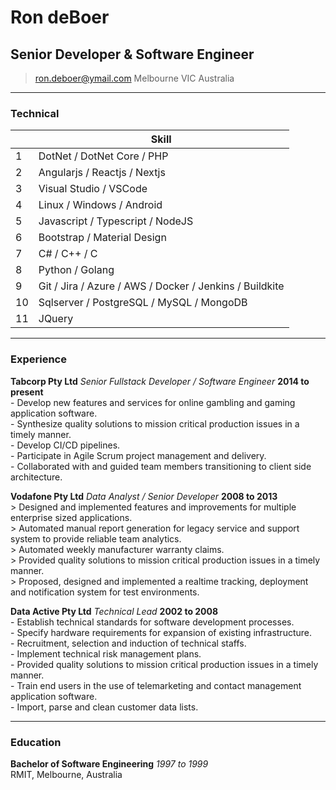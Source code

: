 # Ron deBoer
## Senior Developer & Software Engineer

> [ron.deboer@ymail.com](mailto:ron.deboer@ymail.com)
>      Melbourne VIC Australia

------

### Technical

|    | Skill                                                   |
|----|---------------------------------------------------------|
| 1  | DotNet / DotNet Core / PHP                              |
| 2  | Angularjs / Reactjs / Nextjs                            |
| 3  | Visual Studio / VSCode                                  |
| 4  | Linux / Windows / Android                               |
| 5  | Javascript / Typescript / NodeJS                        |
| 6  | Bootstrap / Material Design                                    |
| 7  | C# / C++ / C                                            |
| 8  | Python / Golang                                         |
| 9  | Git / Jira / Azure / AWS / Docker / Jenkins / Buildkite |
| 10 | Sqlserver / PostgreSQL / MySQL / MongoDB                |
| 11 | JQuery                                                  |

------

### Experience

**Tabcorp Pty Ltd** *Senior Fullstack Developer / Software Engineer* __2014 to present__ \
	- Develop new features and services for online gambling and gaming application software. \
	- Synthesize quality solutions to mission critical production issues in a timely manner. \
	- Develop CI/CD pipelines. \
	- Participate in Agile Scrum project management and delivery. \
	- Collaborated with and guided team members transitioning to client side architecture. 
	
**Vodafone Pty Ltd** *Data Analyst / Senior Developer* __2008 to 2013__ \
	> Designed and implemented features and improvements for multiple enterprise sized applications. \
	> Automated manual report generation for legacy service and support system to provide reliable team analytics. \
	> Automated weekly manufacturer warranty claims. \
	> Provided quality solutions to mission critical production issues in a timely manner. \
	> Proposed, designed and implemented a realtime tracking, deployment and notification system for test environments. 
	
**Data Active Pty Ltd** *Technical Lead* __2002 to 2008__ \
	- Establish technical standards for software development processes. \
	- Specify hardware requirements for expansion of existing infrastructure. \
	- Recruitment, selection and induction of technical staffs. \
	- Implement technical risk management plans. \
	- Provided quality solutions to mission critical production issues in a timely manner. \
	- Train end users in the use of telemarketing and contact management application software. \
	- Import, parse and clean customer data lists.

------

### Education

**Bachelor of Software Engineering** *1997 to 1999* \
	RMIT, Melbourne, Australia
